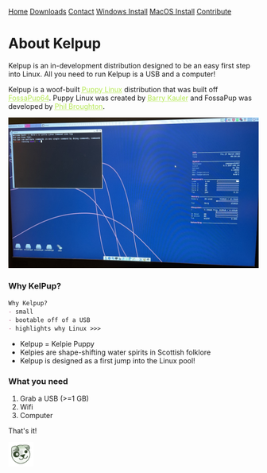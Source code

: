 <a href="." class="btn">Home</a> <a href="../Instructions/Releases.html" class="btn">Downloads</a> <a href="../Contact/contact.html" class="btn">Contact</a> <a href="../Instructions/WindowsDownload.html" class="btn">Windows Install</a> <a href="../Instructions/MacDownload.html" class="btn">MacOS Install</a> <a href="https://github.com/kelpup/woof-CE" class="btn">Contribute</a> 


# About Kelpup
Kelpup is an in-development distribution designed to be an easy first step into Linux. All you need to run Kelpup is a USB and a computer! 

Kelpup is a woof-built <a href="https://puppylinux.com/" style="color: #b5e853; text-decoration: underline;text-decoration-style: dotted;">Puppy Linux</a> distribution that was built off <a href="https://blog.puppylinux.com/fossapup64-release" style="color: #b5e853; text-decoration: underline;text-decoration-style: dotted;">FossaPup64</a>. Puppy Linux was created by <a href="https://bkhome.org/news/" style="color: #b5e853; text-decoration: underline;text-decoration-style: dotted;">Barry Kauler</a> and FossaPup was developed by <a href="https://github.com/mrfricks" style="color: #b5e853; text-decoration: underline;text-decoration-style: dotted;">Phil Broughton</a>.

<img src="IMG_5360.jpeg" alt="hi" class="inline"/>

### Why KelPup? 
```markdown
Why Kelpup?
- small
- bootable off of a USB
- highlights why Linux >>>
```

<ul>
  <li>
    Kelpup = Kelpie Puppy
  </li>
  <li>
    Kelpies are shape-shifting water spirits in Scottish folklore
  </li>
  <li>
    Kelpup is designed as a first jump into the Linux pool!
  </li>
</ul>

### What you need
1. Grab a USB (>=1 GB)
2. Wifi
3. Computer

That's it!

<a href="./kelpie-1000.jpeg"> <img src="kelpup.png" alt="hi" width="50" height="50" class="inline"/> </a>
